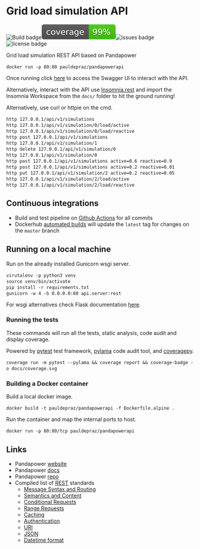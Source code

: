 # Grid load simulation API
![Build badge](https://github.com/cerealkill/pandapower_api/workflows/tests/badge.svg)![coverage badge](docs/coverage.svg)![issues badge](https://img.shields.io/github/issues/cerealkill/pandapower_api?style=flat-square)![license badge](https://img.shields.io/github/license/cerealkill/pandapower_api?style=flat-square)

Grid load simulation REST API based on Pandapower

```shell script
docker run -p 80:80 pauldepraz/pandapowerapi
```
Once running click [here](http://127.0.0.1/api/spec.html#!/spec) to access the Swagger UI to interact with the API.

Alternatively, interact with the API use [Insomnia.rest](https://insomnia.rest/download) and import the Insomnia Workspace from the `docs/` folder to hit the ground running!

Alternatively, use curl or httpie on the cmd.
````shell script
http 127.0.0.1/api/v1/simulations
http 127.0.0.1/api/v1/simulation/0/load/active
http 127.0.0.1/api/v1/simulation/0/load/reactive
http post 127.0.0.1/api/v1/simulations
http 127.0.0.1/api/v1/simulation/1
http delete 127.0.0.1/api/v1/simulation/0
http 127.0.0.1/api/v1/simulation/0
http post 127.0.0.1/api/v1/simulations active=0.6 reactive=0.9
http post 127.0.0.1/api/v1/simulations active=0.2 reactive=0.01
http put 127.0.0.1/api/v1/simulation/2 active=0.2 reactive=0.05
http 127.0.0.1/api/v1/simulation/2/load/active
http 127.0.0.1/api/v1/simulation/2/load/reactive
````

## Continuous integrations
* Build and test pipeline on [Github Actions](https://github.com/cerealkill/pandapower_api/actions) for all commits
* Dockerhub [automated builds](https://hub.docker.com/repository/docker/pauldepraz/pandapowerapi/builds) will update the `latest` tag for changes on the `master` branch

## Running on a local machine
Run on the already installed Gunicorn wsgi server.
```shell script
virutalenv -p python3 venv
source venv/bin/activate
pip install -r requirements.txt
gunicorn -w 4 -b 0.0.0.0:80 api.server:rest
```

For wsgi alternatives check Flask documentation [here](https://flask.palletsprojects.com/en/1.1.x/deploying/wsgi-standalone/).

### Running the tests
These commands will run all the tests, static analysis, code audit and display coverage.

Powered by [pytest](https://github.com/pytest-dev/pytest) test framework, [pylama](https://github.com/klen/pylama) code audit tool, and [coveragepy](https://github.com/nedbat/coveragepy).
````shell script
coverage run -m pytest --pylama && coverage report && coverage-badge -o docs/coverage.svg
````

### Building a Docker container

Build a local docker image.
```shell script
docker build -t pauldepraz/pandapowerapi -f Dockerfile.alpine .
```

Run the container and map the internal ports to host.
```shell script
docker run -p 80:80/tcp pauldepraz/pandapowerapi
```


## Links
* Pandapower [website](https://www.pandapower.org/)
* Pandapower [docs](https://pandapower.readthedocs.io/en/v2.2.2/)
* Pandapower [repo](https://github.com/e2nIEE/pandapower)
* Compiled list of [REST](https://standards.rest/) standards
  * [Message Syntax and Routing](https://tools.ietf.org/html/rfc7230)
  * [Semantics and Content](https://tools.ietf.org/html/rfc7231)
  * [Conditional Requests](https://tools.ietf.org/html/rfc7232)
  * [Range Requests](https://tools.ietf.org/html/rfc7233)
  * [Caching](https://tools.ietf.org/html/rfc7234)
  * [Authentication](https://tools.ietf.org/html/rfc7235)
  * [URI](https://tools.ietf.org/html/rfc3986)
  * [JSON](https://tools.ietf.org/html/rfc8259)
  * [Datetime format](https://tools.ietf.org/html/rfc3339)
